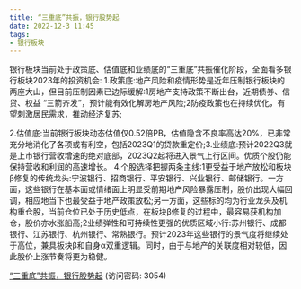 ```yaml
---
title: “三重底”共振，银行股势起
date: 2022-12-3 11:45
tags:
- 银行板块
---
```

银行板块当前处于政策底、估值底和业绩底的“三重底”共振催化阶段，全面看多银行板块2023年的投资机会:
1.政策底:地产风险和疫情形势是近年压制银行板块的两座大山，但目前压制因素已边际缓解:1房地产支持政策不断出台，近期债券、信贷、权益
“三箭齐发”，预计能有效化解房地产风险;2防疫政策也在持续优化，有望刺激居民需求，推动经济复苏;
<!-- more -->
2.估值底:当前银行板块动态估值仅0.52倍PB，估值隐含不良率高达20%，已非常充分地消化了各项或有利空，包括2023Q1的贷款重定价;3.业绩底:预计2022Q3就是上市银行营收增速的绝对底部，2023Q2起将进入景气上行区间。优质个股仍能保持营收和利润的高速增长。
4.个股选择把握两条主线:1更受益于地产放松和板块β修复的传统龙头:宁波银行、招商银行、平安银行、兴业银行、邮储银行。一方面，这些银行在基本面或情绪面上明显受前期地产风险暴露压制，股价出现大幅回调，相应地当下也最受益于地产政策放松;另一方面，这些标的均为行业龙头及机构重仓股，当前仓位已处于历史低点，在板块β修复的过程中，最容易获机构加仓，股价亦水涨船高;2业绩弹性和可持续性更强的优质区域小行:苏州银行、成都银行、江苏银行、杭州银行、常熟银行。预计2023年这些银行的景气度将继续处于高位，兼具板块β和自身α双重逻辑。同时，由于与地产的关联度相对较低，因此股价上涨节奏将更为稳健。

[“三重底”共振，银行股势起](https://url12.ctfile.com/f/3948612-739638624-ac1c4f?p=3054)
(访问密码: 3054)

